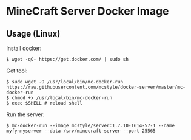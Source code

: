 # MineCraft Server Docker Image

## Usage (Linux)

Install docker:

    $ wget -qO- https://get.docker.com/ | sudo sh

Get tool:

    $ sudo wget -O /usr/local/bin/mc-docker-run https://raw.githubusercontent.com/mcstyle/docker-server/master/mc-docker-run
    $ chmod +x /usr/local/bin/mc-docker-run
    $ exec $SHELL # reload shell

Run the server:
    
    $ mc-docker-run --image mcstyle/server:1.7.10-1614-57-1 --name myfynnyserver --data /srv/minecraft-server --port 25565  
